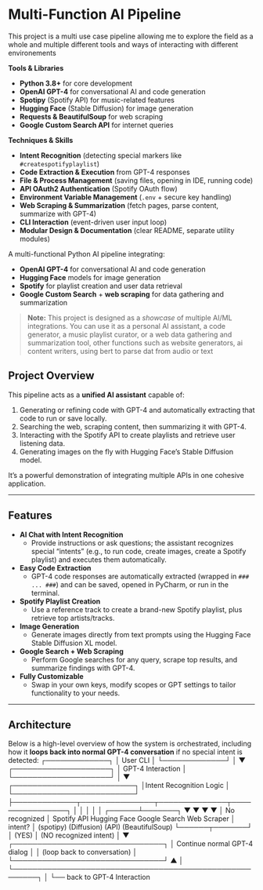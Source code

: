 # Multi-Function AI Pipeline
This project is a multi use case pipeline allowing me to explore the field as a whole and multiple different tools and ways of interacting with different environements

**Tools & Libraries**
- **Python 3.8+** for core development
- **OpenAI GPT-4** for conversational AI and code generation
- **Spotipy** (Spotify API) for music-related features
- **Hugging Face** (Stable Diffusion) for image generation
- **Requests & BeautifulSoup** for web scraping
- **Google Custom Search API** for internet queries

**Techniques & Skills**
- **Intent Recognition** (detecting special markers like `#createspotifyplaylist`)
- **Code Extraction & Execution** from GPT-4 responses
- **File & Process Management** (saving files, opening in IDE, running code)
- **API OAuth2 Authentication** (Spotify OAuth flow)
- **Environment Variable Management** (`.env` + secure key handling)
- **Web Scraping & Summarization** (fetch pages, parse content, summarize with GPT-4)
- **CLI Interaction** (event-driven user input loop)
- **Modular Design & Documentation** (clear README, separate utility modules)

A multi-functional Python AI pipeline integrating:
- **OpenAI GPT-4** for conversational AI and code generation
- **Hugging Face** models for image generation
- **Spotify** for playlist creation and user data retrieval
- **Google Custom Search** + **web scraping** for data gathering and summarization

> **Note:** This project is designed as a *showcase* of multiple AI/ML integrations. You can use it as a personal AI assistant, a code generator, a music playlist curator, or a web data gathering and summarization tool, other functions such as website generators, ai content writers, using bert to parse dat from audio or text

## Project Overview

This pipeline acts as a **unified AI assistant** capable of:
1. Generating or refining code with GPT-4 and automatically extracting that code to run or save locally.  
2. Searching the web, scraping content, then summarizing it with GPT-4.  
3. Interacting with the Spotify API to create playlists and retrieve user listening data.  
4. Generating images on the fly with Hugging Face’s Stable Diffusion model.  

It’s a powerful demonstration of integrating multiple APIs in one cohesive application.

---

## Features

- **AI Chat with Intent Recognition**  
  - Provide instructions or ask questions; the assistant recognizes special “intents” (e.g., to run code, create images, create a Spotify playlist) and executes them automatically.
- **Easy Code Extraction**  
  - GPT-4 code responses are automatically extracted (wrapped in `### ... ###`) and can be saved, opened in PyCharm, or run in the terminal.
- **Spotify Playlist Creation**  
  - Use a reference track to create a brand-new Spotify playlist, plus retrieve top artists/tracks.
- **Image Generation**  
  - Generate images directly from text prompts using the Hugging Face Stable Diffusion XL model.
- **Google Search + Web Scraping**  
  - Perform Google searches for any query, scrape top results, and summarize findings with GPT-4.
- **Fully Customizable**  
  - Swap in your own keys, modify scopes or GPT settings to tailor functionality to your needs.

---

## Architecture

Below is a high-level overview of how the system is orchestrated, including how it **loops back into normal GPT-4 conversation** if no special intent is detected:
         ┌─────────────┐
         │   User CLI  │
         └─────────────┘
               │
               ▼
     ┌────────────────────┐
     │  GPT-4 Interaction │
     └────────────────────┘
               │
               ▼
   ┌─────────────────────────┐
   │Intent Recognition Logic │
   └─────────────────────────┘
         ├─────────────┬───────────────┬──────────────┬────────────────┐
         │             │               │              │                │
   ┌──────┴───────┐    ▼               ▼              ▼                ▼
   │ No recognized │ Spotify API   Hugging Face   Google Search   Web Scraper
   │    intent?    │   (spotipy)    (Diffusion)      (API)       (BeautifulSoup)
   └──────┬───────┘                                                  
          │
   (YES)   │ (NO recognized intent)
          │
          ▼
    ┌───────────────────────────────┐
    │ Continue normal GPT-4 dialog │
    │ (loop back to conversation)  │
    └───────────────────────────────┘
                ▲
                │
                └───────────────────────────────────────────────────────┐
                                                                        │
                                                                        └── back to GPT-4 Interaction


